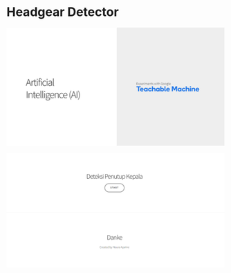 # Headgear Detector

![AI](https://github.com/knimoni/headgear-detector/blob/master/ss/AI.png?raw=true)

	
![ty](https://github.com/knimoni/headgear-detector/blob/master/ss/ty.png?raw=true)
	
	
